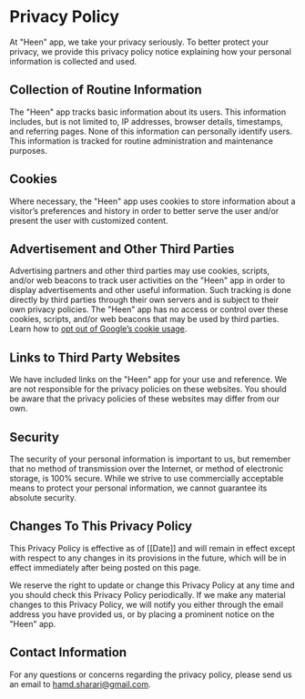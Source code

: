 # Privacy Policy

At "Heen" app, we take your privacy seriously. To better protect your privacy, we provide this privacy policy notice explaining how your personal information is collected and used.

## Collection of Routine Information

The "Heen" app tracks basic information about its users. This information includes, but is not limited to, IP addresses, browser details, timestamps, and referring pages. None of this information can personally identify users. This information is tracked for routine administration and maintenance purposes.

## Cookies

Where necessary, the "Heen" app uses cookies to store information about a visitor’s preferences and history in order to better serve the user and/or present the user with customized content.

## Advertisement and Other Third Parties

Advertising partners and other third parties may use cookies, scripts, and/or web beacons to track user activities on the "Heen" app in order to display advertisements and other useful information. Such tracking is done directly by third parties through their own servers and is subject to their own privacy policies. The "Heen" app has no access or control over these cookies, scripts, and/or web beacons that may be used by third parties. Learn how to [opt out of Google’s cookie usage](http://www.google.com/privacy_ads.html).

## Links to Third Party Websites

We have included links on the "Heen" app for your use and reference. We are not responsible for the privacy policies on these websites. You should be aware that the privacy policies of these websites may differ from our own.

## Security

The security of your personal information is important to us, but remember that no method of transmission over the Internet, or method of electronic storage, is 100% secure. While we strive to use commercially acceptable means to protect your personal information, we cannot guarantee its absolute security.

## Changes To This Privacy Policy

This Privacy Policy is effective as of [[Date]] and will remain in effect except with respect to any changes in its provisions in the future, which will be in effect immediately after being posted on this page.

We reserve the right to update or change this Privacy Policy at any time and you should check this Privacy Policy periodically. If we make any material changes to this Privacy Policy, we will notify you either through the email address you have provided us, or by placing a prominent notice on the "Heen" app.

## Contact Information

For any questions or concerns regarding the privacy policy, please send us an email to hamd.sharari@gmail.com.

